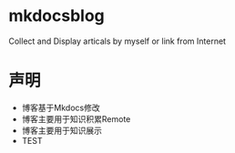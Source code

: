 # mkdocsblog
Collect and Display articals by myself or link from Internet
# 声明
- 博客基于Mkdocs修改
- 博客主要用于知识积累Remote
- 博客主要用于知识展示
- TEST
